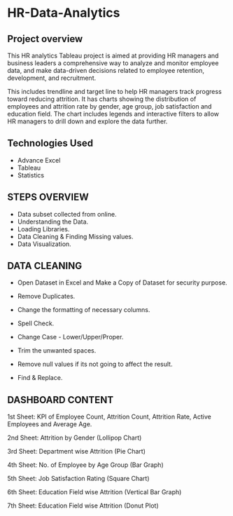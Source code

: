 # HR-Data-Analytics

## Project overview
This HR analytics Tableau project is aimed at providing HR managers and business leaders a comprehensive way to analyze and monitor employee data, and make data-driven decisions related to employee retention, development, and recruitment.

This includes trendline and target line to help HR managers track progress toward reducing attrition. It has charts showing the distribution of employees and attrition rate by gender, age group, job satisfaction and education field. The chart includes legends and interactive filters to allow HR managers to drill down and explore the data further.

## Technologies Used
- Advance Excel
- Tableau
- Statistics

## STEPS OVERVIEW
- Data subset collected from online.
- Understanding the Data.
- Loading Libraries.
- Data Cleaning & Finding Missing values.
- Data Visualization.

## DATA CLEANING
- Open Dataset in Excel and Make a Copy of Dataset for security purpose.

- Remove Duplicates.

- Change the formatting of necessary columns.

- Spell Check.

- Change Case - Lower/Upper/Proper.

- Trim the unwanted spaces.

- Remove null values if its not going to affect the result.

- Find & Replace.

## DASHBOARD CONTENT
1st Sheet: KPI of Employee Count, Attrition Count, Attrition Rate, Active Employees and Average Age.

2nd Sheet: Attrition by Gender (Lollipop Chart)

3rd Sheet: Department wise Attrition (Pie Chart)

4th Sheet: No. of Employee by Age Group (Bar Graph)

5th Sheet: Job Satisfaction Rating (Square Chart)

6th Sheet: Education Field wise Attrition (Vertical Bar Graph)

7th Sheet: Education Field wise Attrition (Donut Plot)
